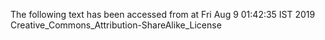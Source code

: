 The following text has been accessed from at Fri Aug 9 01:42:35 IST 2019
Creative_Commons_Attribution-ShareAlike_License
